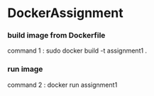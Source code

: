 # DockerAssignment

### build image from Dockerfile
command 1 : sudo docker build -t assignment1 . 

### run image
command 2 : docker run assignment1
